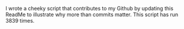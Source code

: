 I wrote a cheeky script that contributes to my Github by updating this ReadMe to illustrate why more than commits matter. This script has run 3839 times.